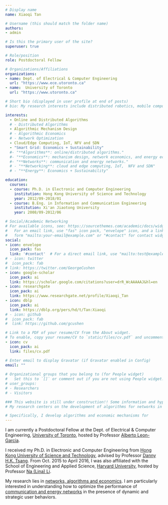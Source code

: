 ```yaml
---
# Display name
name: Xiaoqi Tan

# Username (this should match the folder name)
authors:
- admin

# Is this the primary user of the site?
superuser: true

# Role/position
role: Postdoctoral Fellow

# Organizations/Affiliations
organizations:
- name: Dept. of Electrical & Computer Engineering
  url: "https://www.ece.utoronto.ca"
- name:  University of Toronto
  url: "https://www.utoronto.ca"

# Short bio (displayed in user profile at end of posts)
# bio: My research interests include distributed robotics, mobile computing and programmable matter.

interests:
  - Online and Distributed Algorithms
  # - Distributed Algorithms
  - Algorithmic Mechanism Design
  # - Algorithmic Economics
  # - Network Optimization
  - Cloud/Edge Computing, IoT, NFV and SDN
  - "Smart Grid: Economics + Sustainability" 
  #- "**Algorithms**: online/distributed algorithms."
  #- "**Economics**: mechanism design, network economics, and energy economics." 
  #- "**Networks**: communication and energy networks."
  # - "**Networking**: cloud and edge computing, IoT,  NFV and SDN"
  # - "**Energy**: Economics + Sustainability"

education:
  courses:
  - course: Ph.D. in Electronic and Computer Engineering
    institution: Hong Kong University of Science and Technology
    year: 2012/09-2018/01
  - course: B.Eng. in Information and Communication Engineering
    institution: Xi'an Jiaotong University
    year: 2008/09-2012/06

# Social/Academic Networking
# For available icons, see: https://sourcethemes.com/academic/docs/widgets/#icons
#   For an email link, use "fas" icon pack, "envelope" icon, and a link in the
#   form "mailto:your-email@example.com" or "#contact" for contact widget.
social:
- icon: envelope
  icon_pack: fas
  link: '#contact'  # For a direct email link, use "mailto:test@example.org".
# - icon: twitter
#  icon_pack: fab
# link: https://twitter.com/GeorgeCushen
- icon: google-scholar
  icon_pack: ai
  link: https://scholar.google.com/citations?user=drR_WcAAAAAJ&hl=en
- icon: researchgate
  icon_pack: ai
  link: https://www.researchgate.net/profile/Xiaoqi_Tan
- icon: dblp
  icon_pack: ai
  link: https://dblp.org/pers/hd/t/Tan:Xiaoqi
# - icon: github
#  icon_pack: fab
#  link: https://github.com/gcushen

# Link to a PDF of your resume/CV from the About widget.
# To enable, copy your resume/CV to `static/files/cv.pdf` and uncomment the lines below.  
- icon: cv
  icon_pack: ai
  link: files/cv.pdf

# Enter email to display Gravatar (if Gravatar enabled in Config)
email: ""
  
# Organizational groups that you belong to (for People widget)
#   Set this to `[]` or comment out if you are not using People widget.  
# user_groups:
# - Researchers
# - Visitors

### This website is still under construction!! Some information and hyperlinks may be irrelevant!!###
# My research centers on the development of algorithms for networks in the face of changing and possibly unpredictable and strategic environments.

# Specifically, I develop algorithms and economic mechanisms for 
---
```


I am currently a Postdoctoral Fellow at the Dept. of Electrical & Computer Engineering, [University of Toronto](http://someurl), hosted by Professor [Alberto Leon-Garcia](https://www.nal.utoronto.ca/). 

I received my Ph.D. in Electronic and Computer Engineering from [Hong Kong University of Science and Technology](https://www.ust.hk), advised by Professor [Danny H.K. Tsang](https://eetsang.home.ece.ust.hk/). From Oct. 2015 to April 2016, I was also affiliated with the School of Engineering and Applied Science, [Harvard University](https://www.harvard.edu/), hosted by Professor [Na (Lina) Li](https://nali.seas.harvard.edu/).

My research lies in [networks, algorithms and economics](/research). I am particularly interested in understanding how to optimize the performance of [communication and energy networks](/research/#projects) in the presence of dynamic and strategic user behaviors. 

